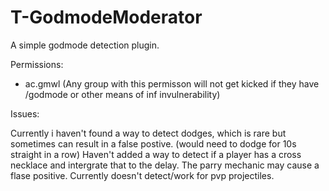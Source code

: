 # T-GodmodeModerator
A simple godmode detection plugin. 

Permissions:

- ac.gmwl
(Any group with this permisson will not get kicked if they have /godmode or other means of inf invulnerability)

Issues:

Currently i haven't found a way to detect dodges, which is rare but sometimes can result in a false postive. (would need to dodge for 10s straight in a row)
Haven't added a way to detect if a player has a cross necklace and intergrate that to the delay.
The parry mechanic may cause a flase positive.
Currently doesn't detect/work for pvp projectiles.
